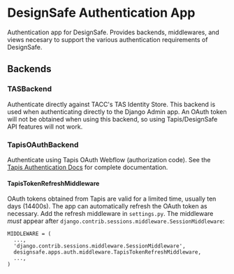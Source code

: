 # DesignSafe Authentication App

Authentication app for DesignSafe. Provides backends, middlewares, and views necesary to
support the various authentication requirements of DesignSafe.

## Backends

### TASBackend

Authenticate directly against TACC's TAS Identity Store. This backend is used when
authenticating directly to the Django Admin app. An OAuth token will not be obtained when
using this backend, so using Tapis/DesignSafe API features will not work.

### TapisOAuthBackend

Authenticate using Tapis OAuth Webflow (authorization code). See the [Tapis Authentication Docs][1]
for complete documentation.

#### TapisTokenRefreshMiddleware

OAuth tokens obtained from Tapis are valid for a limited time, usually ten days (14400s).
The app can automatically refresh the OAuth token as necessary. Add the refresh middleware
in `settings.py`. The middleware *must* appear after
`django.contrib.sessions.middleware.SessionMiddleware`:

```
MIDDLEWARE = (
  ...,
  'django.contrib.sessions.middleware.SessionMiddleware',
  designsafe.apps.auth.middleware.TapisTokenRefreshMiddleware,
  ...,
)
```

[1]: https://tapis.readthedocs.io/en/latest/technical/authentication.html#authorization-code-grant-generating-tokens-for-users
